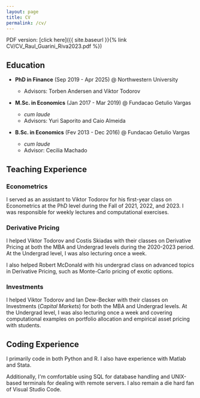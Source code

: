 ```yaml
---
layout: page
title: CV
permalink: /cv/
---
```


PDF version: [click here]({{ site.baseurl }}{% link CV/CV_Raul_Guarini_Riva2023.pdf %})

## Education
 * **PhD in Finance** (Sep 2019 - Apr 2025) @ Northwestern University
   * Advisors: Torben Andersen and Viktor Todorov


 * **M.Sc. in Economics** (Jan 2017 - Mar 2019) @ Fundacao Getulio Vargas
   * *cum laude*
   * Advisors: Yuri Saporito and Caio Almeida


 * **B.Sc. in Economics** (Fev 2013 - Dec 2016) @ Fundacao Getulio Vargas
   * *cum laude*
   * Advisor: Cecilia Machado 

## Teaching Experience

### Econometrics
I served as an assistant to Viktor Todorov for his first-year class on Econometrics at the PhD level during the Fall of 2021, 2022, and 2023. I was responsible for weekly lectures and computational exercises.

### Derivative Pricing
I helped Viktor Todorov and Costis Skiadas with their classes on Derivative Pricing at both the MBA and Undergrad levels during the 2020-2023 period. At the Undergrad level, I was also lecturing once a week. 

I also helped Robert McDonald with his undergrad class on advanced topics in Derivative Pricing, such as Monte-Carlo pricing of exotic options.

### Investments
I helped Viktor Todorov and Ian Dew-Becker with their classes on Investments (*Capital Markets*) for both the MBA and Undergrad levels. At the Undergrad level, I was also lecturing once a week and covering computational examples on portfolio allocation and empirical asset pricing with students.

## Coding Experience

I primarily code in both Python and R. I also have experience with Matlab and Stata.

Additionally, I'm comfortable using SQL for database handling and UNIX-based terminals for dealing with remote servers. I also remain a die hard fan of Visual Studio Code.